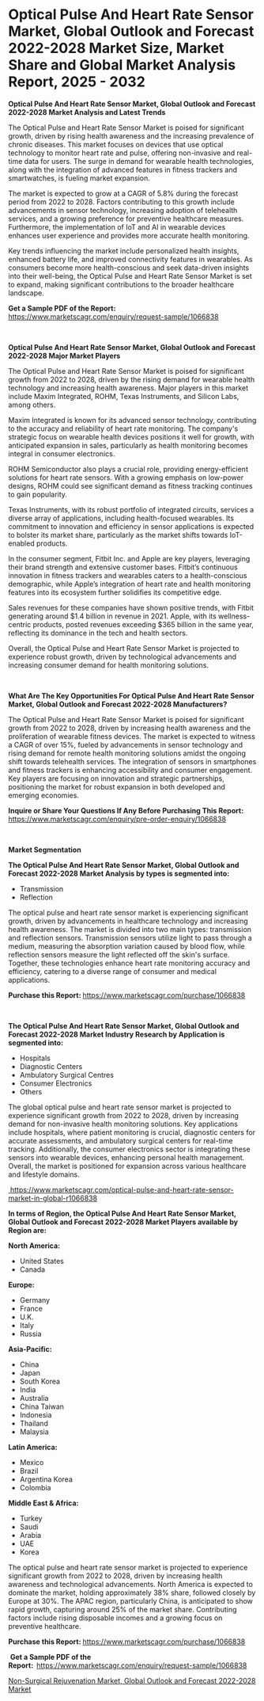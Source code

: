 <p><h1>Optical Pulse And Heart Rate Sensor Market, Global Outlook and Forecast 2022-2028 Market Size, Market Share and Global Market Analysis Report, 2025 - 2032</h1></p><p><strong>Optical Pulse And Heart Rate Sensor Market, Global Outlook and Forecast 2022-2028 Market Analysis and Latest Trends</strong></p>
<p><p>The Optical Pulse and Heart Rate Sensor Market is poised for significant growth, driven by rising health awareness and the increasing prevalence of chronic diseases. This market focuses on devices that use optical technology to monitor heart rate and pulse, offering non-invasive and real-time data for users. The surge in demand for wearable health technologies, along with the integration of advanced features in fitness trackers and smartwatches, is fueling market expansion.</p><p>The market is expected to grow at a CAGR of 5.8% during the forecast period from 2022 to 2028. Factors contributing to this growth include advancements in sensor technology, increasing adoption of telehealth services, and a growing preference for preventive healthcare measures. Furthermore, the implementation of IoT and AI in wearable devices enhances user experience and provides more accurate health monitoring.</p><p>Key trends influencing the market include personalized health insights, enhanced battery life, and improved connectivity features in wearables. As consumers become more health-conscious and seek data-driven insights into their well-being, the Optical Pulse and Heart Rate Sensor Market is set to expand, making significant contributions to the broader healthcare landscape.</p></p>
<p><strong>Get a Sample PDF of the Report:&nbsp;</strong> <a href="https://www.marketscagr.com/enquiry/request-sample/1066838?utm_campaign=2566&utm_medium=2&utm_source=Github&utm_content=ia&utm_term=21032025&utm_id=optical-pulse-and-heart-rate-sensor-market-global-outlook-and-forecast-2022-2028">https://www.marketscagr.com/enquiry/request-sample/1066838</a></p>
<p>&nbsp;</p>
<p><strong>Optical Pulse And Heart Rate Sensor Market, Global Outlook and Forecast 2022-2028 Major Market Players</strong></p>
<p><p>The Optical Pulse and Heart Rate Sensor Market is poised for significant growth from 2022 to 2028, driven by the rising demand for wearable health technology and increasing health awareness. Major players in this market include Maxim Integrated, ROHM, Texas Instruments, and Silicon Labs, among others. </p><p>Maxim Integrated is known for its advanced sensor technology, contributing to the accuracy and reliability of heart rate monitoring. The company's strategic focus on wearable health devices positions it well for growth, with anticipated expansion in sales, particularly as health monitoring becomes integral in consumer electronics.</p><p>ROHM Semiconductor also plays a crucial role, providing energy-efficient solutions for heart rate sensors. With a growing emphasis on low-power designs, ROHM could see significant demand as fitness tracking continues to gain popularity.</p><p>Texas Instruments, with its robust portfolio of integrated circuits, services a diverse array of applications, including health-focused wearables. Its commitment to innovation and efficiency in sensor applications is expected to bolster its market share, particularly as the market shifts towards IoT-enabled products.</p><p>In the consumer segment, Fitbit Inc. and Apple are key players, leveraging their brand strength and extensive customer bases. Fitbit’s continuous innovation in fitness trackers and wearables caters to a health-conscious demographic, while Apple’s integration of heart rate and health monitoring features into its ecosystem further solidifies its competitive edge.</p><p>Sales revenues for these companies have shown positive trends, with Fitbit generating around $1.4 billion in revenue in 2021. Apple, with its wellness-centric products, posted revenues exceeding $365 billion in the same year, reflecting its dominance in the tech and health sectors.</p><p>Overall, the Optical Pulse and Heart Rate Sensor Market is projected to experience robust growth, driven by technological advancements and increasing consumer demand for health monitoring solutions.</p></p>
<p>&nbsp;</p>
<p><strong>What Are The Key Opportunities For Optical Pulse And Heart Rate Sensor Market, Global Outlook and Forecast 2022-2028 Manufacturers?</strong></p>
<p><p>The Optical Pulse and Heart Rate Sensor Market is poised for significant growth from 2022 to 2028, driven by increasing health awareness and the proliferation of wearable fitness devices. The market is expected to witness a CAGR of over 15%, fueled by advancements in sensor technology and rising demand for remote health monitoring solutions amidst the ongoing shift towards telehealth services. The integration of sensors in smartphones and fitness trackers is enhancing accessibility and consumer engagement. Key players are focusing on innovation and strategic partnerships, positioning the market for robust expansion in both developed and emerging economies.</p></p>
<p><strong>Inquire or Share Your Questions If Any Before Purchasing This Report:</strong> <a href="https://www.marketscagr.com/enquiry/pre-order-enquiry/1066838?utm_campaign=2566&utm_medium=2&utm_source=Github&utm_content=ia&utm_term=21032025&utm_id=optical-pulse-and-heart-rate-sensor-market-global-outlook-and-forecast-2022-2028">https://www.marketscagr.com/enquiry/pre-order-enquiry/1066838</a></p>
<p>&nbsp;</p>
<p><strong>Market Segmentation</strong></p>
<p><strong>The Optical Pulse And Heart Rate Sensor Market, Global Outlook and Forecast 2022-2028 Market Analysis by types is segmented into:</strong></p>
<p><ul><li>Transmission</li><li>Reflection</li></ul></p>
<p><p>The optical pulse and heart rate sensor market is experiencing significant growth, driven by advancements in healthcare technology and increasing health awareness. The market is divided into two main types: transmission and reflection sensors. Transmission sensors utilize light to pass through a medium, measuring the absorption variation caused by blood flow, while reflection sensors measure the light reflected off the skin's surface. Together, these technologies enhance heart rate monitoring accuracy and efficiency, catering to a diverse range of consumer and medical applications.</p></p>
<p><strong>Purchase this Report:&nbsp;</strong><a href="https://www.marketscagr.com/purchase/1066838?utm_campaign=2566&utm_medium=2&utm_source=Github&utm_content=ia&utm_term=21032025&utm_id=optical-pulse-and-heart-rate-sensor-market-global-outlook-and-forecast-2022-2028">https://www.marketscagr.com/purchase/1066838</a></p>
<p>&nbsp;</p>
<p><strong>The Optical Pulse And Heart Rate Sensor Market, Global Outlook and Forecast 2022-2028 Market Industry Research by Application is segmented into:</strong></p>
<p><ul><li>Hospitals</li><li>Diagnostic Centers</li><li>Ambulatory Surgical Centres</li><li>Consumer Electronics</li><li>Others</li></ul></p>
<p><p>The global optical pulse and heart rate sensor market is projected to experience significant growth from 2022 to 2028, driven by increasing demand for non-invasive health monitoring solutions. Key applications include hospitals, where patient monitoring is crucial, diagnostic centers for accurate assessments, and ambulatory surgical centers for real-time tracking. Additionally, the consumer electronics sector is integrating these sensors into wearable devices, enhancing personal health management. Overall, the market is positioned for expansion across various healthcare and lifestyle domains.</p></p>
<p><a href="https://www.marketscagr.com/optical-pulse-and-heart-rate-sensor-market-in-global-r1066838?utm_campaign=2566&utm_medium=2&utm_source=Github&utm_content=ia&utm_term=21032025&utm_id=optical-pulse-and-heart-rate-sensor-market-global-outlook-and-forecast-2022-2028">&nbsp;https://www.marketscagr.com/optical-pulse-and-heart-rate-sensor-market-in-global-r1066838</a></p>
<p><strong>In terms of Region, the Optical Pulse And Heart Rate Sensor Market, Global Outlook and Forecast 2022-2028 Market Players available by Region are:</strong></p>
<p>
    <p> <strong> North America: </strong>
        <ul>
            <li>United States</li>
            <li>Canada</li>
        </ul>
        </p> 
    <p> <strong> Europe: </strong>
        <ul>
            <li>Germany</li>
            <li>France</li>
            <li>U.K.</li>
            <li>Italy</li>
            <li>Russia</li>
        </ul>
        </p> 
    <p> <strong> Asia-Pacific: </strong>
        <ul>
            <li>China</li>
            <li>Japan</li>
            <li>South Korea</li>
            <li>India</li>
            <li>Australia</li>
            <li>China Taiwan</li>
            <li>Indonesia</li>
            <li>Thailand</li>
            <li>Malaysia</li>
        </ul>
        </p> 
    <p> <strong> Latin America: </strong>
        <ul>
            <li>Mexico</li>
            <li>Brazil</li>
            <li>Argentina Korea</li>
            <li>Colombia</li>
        </ul>
        </p> 
    <p> <strong> Middle East & Africa: </strong>
        <ul>
            <li>Turkey</li>
            <li>Saudi</li>
            <li>Arabia</li>
            <li>UAE</li>
            <li>Korea</li>
        </ul>
    </p>
    </p>
<p><p>The optical pulse and heart rate sensor market is projected to experience significant growth from 2022 to 2028, driven by increasing health awareness and technological advancements. North America is expected to dominate the market, holding approximately 38% share, followed closely by Europe at 30%. The APAC region, particularly China, is anticipated to show rapid growth, capturing around 25% of the market share. Contributing factors include rising disposable incomes and a growing focus on preventive healthcare.</p></p>
<p><strong>Purchase this Report: </strong><a href="https://www.marketscagr.com/purchase/1066838?utm_campaign=2566&utm_medium=2&utm_source=Github&utm_content=ia&utm_term=21032025&utm_id=optical-pulse-and-heart-rate-sensor-market-global-outlook-and-forecast-2022-2028">https://www.marketscagr.com/purchase/1066838</a></p>
<p>&nbsp;<strong>Get a Sample PDF of the Report:&nbsp;&nbsp;</strong><a href="https://www.marketscagr.com/enquiry/request-sample/1066838?utm_campaign=2566&utm_medium=2&utm_source=Github&utm_content=ia&utm_term=21032025&utm_id=optical-pulse-and-heart-rate-sensor-market-global-outlook-and-forecast-2022-2028">https://www.marketscagr.com/enquiry/request-sample/1066838</a></p>
<p><strong></strong></p>
<p><p><a href="https://github.com/chaiszepkadk/Market-Research-Report-List-1/blob/main/non-surgical-rejuvenation-market-global-outlook-and-forecast-2022-2028-market.md?utm_campaign=2566&utm_medium=2&utm_source=Github&utm_content=ia&utm_term=21032025&utm_id=optical-pulse-and-heart-rate-sensor-market-global-outlook-and-forecast-2022-2028">Non-Surgical Rejuvenation Market, Global Outlook and Forecast 2022-2028 Market</a></p></p>